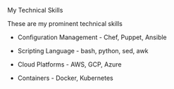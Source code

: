 My Technical Skills

These are my prominent technical skills

- Configuration Management - Chef, Puppet, Ansible

- Scripting Language - bash, python, sed, awk

- Cloud Platforms - AWS, GCP, Azure

- Containers - Docker, Kubernetes